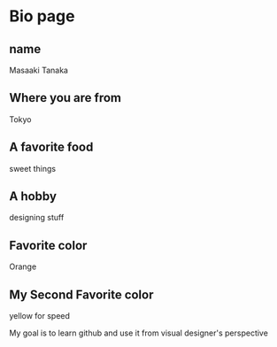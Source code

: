 # Bio page

## name
Masaaki Tanaka

## Where you are from
Tokyo

## A favorite food
sweet things

## A hobby
designing stuff

## Favorite color
Orange

## My Second Favorite color
yellow for speed

My goal is to learn github and use it from visual designer's perspective

